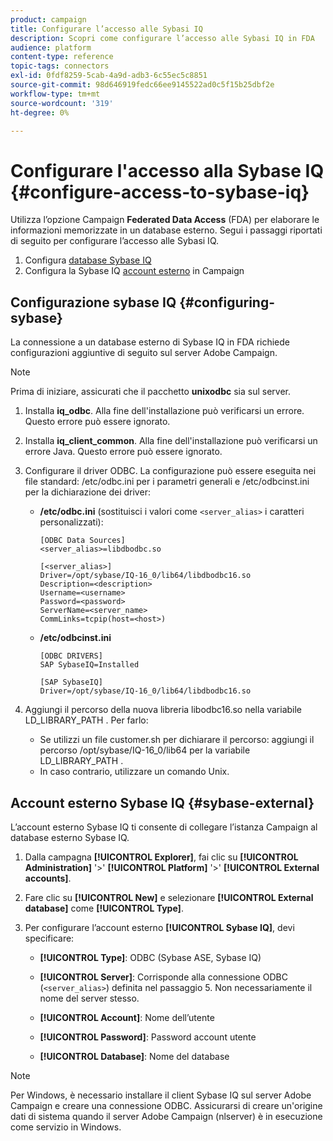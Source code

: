 ```yaml
---
product: campaign
title: Configurare l’accesso alle Sybasi IQ
description: Scopri come configurare l’accesso alle Sybasi IQ in FDA
audience: platform
content-type: reference
topic-tags: connectors
exl-id: 0fdf8259-5cab-4a9d-adb3-6c55ec5c8851
source-git-commit: 98d646919fedc66ee9145522ad0c5f15b25dbf2e
workflow-type: tm+mt
source-wordcount: '319'
ht-degree: 0%

---
```


# Configurare l&#39;accesso alla Sybase IQ {#configure-access-to-sybase-iq}

Utilizza l’opzione Campaign **Federated Data Access** (FDA) per elaborare le informazioni memorizzate in un database esterno. Segui i passaggi riportati di seguito per configurare l’accesso alle Sybasi IQ.

1. Configura [database Sybase IQ](#configuring-sybase)
1. Configura la Sybase IQ [account esterno](#sybase-external) in Campaign

## Configurazione sybase IQ {#configuring-sybase}

La connessione a un database esterno di Sybase IQ in FDA richiede configurazioni aggiuntive di seguito sul server Adobe Campaign.

>[!NOTE]
>
>Prima di iniziare, assicurati che il pacchetto **unixodbc** sia sul server.

1. Installa **iq_odbc**. Alla fine dell&#39;installazione può verificarsi un errore. Questo errore può essere ignorato.

1. Installa **iq_client_common**. Alla fine dell&#39;installazione può verificarsi un errore Java. Questo errore può essere ignorato.

1. Configurare il driver ODBC. La configurazione può essere eseguita nei file standard: /etc/odbc.ini per i parametri generali e /etc/odbcinst.ini per la dichiarazione dei driver:

   * **/etc/odbc.ini**  (sostituisci i valori come  `<server_alias>` i caratteri personalizzati):

      ```
      [ODBC Data Sources]
      <server_alias>=libdbodbc.so
      
      [<server_alias>]
      Driver=/opt/sybase/IQ-16_0/lib64/libdbodbc16.so
      Description=<description>
      Username=<username>
      Password=<password>
      ServerName=<server_name>
      CommLinks=tcpip(host=<host>)
      ```

   * **/etc/odbcinst.ini**

      ```
      [ODBC DRIVERS]
      SAP SybaseIQ=Installed
      
      [SAP SybaseIQ]
      Driver=/opt/sybase/IQ-16_0/lib64/libdbodbc16.so
      ```

1. Aggiungi il percorso della nuova libreria libodbc16.so nella variabile LD_LIBRARY_PATH . Per farlo:

   * Se utilizzi un file customer.sh per dichiarare il percorso: aggiungi il percorso /opt/sybase/IQ-16_0/lib64 per la variabile LD_LIBRARY_PATH .
   * In caso contrario, utilizzare un comando Unix.

## Account esterno Sybase IQ {#sybase-external}

L’account esterno Sybase IQ ti consente di collegare l’istanza Campaign al database esterno Sybase IQ.

1. Dalla campagna **[!UICONTROL Explorer]**, fai clic su **[!UICONTROL Administration]** &#39;>&#39; **[!UICONTROL Platform]** &#39;>&#39; **[!UICONTROL External accounts]**.

1. Fare clic su **[!UICONTROL New]** e selezionare **[!UICONTROL External database]** come **[!UICONTROL Type]**.

1. Per configurare l’account esterno **[!UICONTROL Sybase IQ]**, devi specificare:

   * **[!UICONTROL Type]**: ODBC (Sybase ASE, Sybase IQ)

   * **[!UICONTROL Server]**: Corrisponde alla connessione ODBC (`<server_alias>`) definita nel passaggio 5. Non necessariamente il nome del server stesso.

   * **[!UICONTROL Account]**: Nome dell’utente

   * **[!UICONTROL Password]**: Password account utente

   * **[!UICONTROL Database]**: Nome del database

>[!NOTE]
>
>Per Windows, è necessario installare il client Sybase IQ sul server Adobe Campaign e creare una connessione ODBC. Assicurarsi di creare un&#39;origine dati di sistema quando il server Adobe Campaign (nlserver) è in esecuzione come servizio in Windows.
